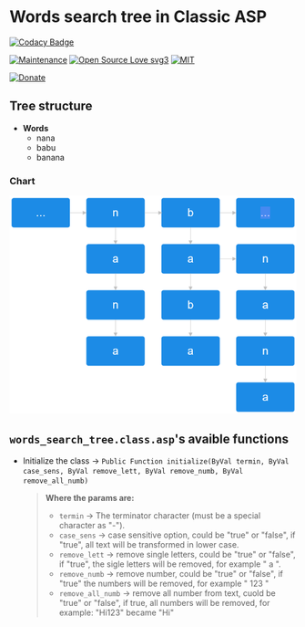 # Words search tree in Classic ASP

[![Codacy Badge](https://app.codacy.com/project/badge/Grade/0170adcbf22345cf90855a8f90957a19)](https://app.codacy.com/gh/R0mb0/Words_search_tree_in_classic_asp/dashboard?utm_source=gh&utm_medium=referral&utm_content=&utm_campaign=Badge_grade)

[![Maintenance](https://img.shields.io/badge/Maintained%3F-yes-green.svg)](https://github.com/R0mb0/Words_search_tree_in_classic_asp)
[![Open Source Love svg3](https://badges.frapsoft.com/os/v3/open-source.svg?v=103)](https://github.com/R0mb0/Words_search_tree_in_classic_asp)
[![MIT](https://img.shields.io/badge/License-MIT-blue.svg)](https://opensource.org/license/mit)

[![Donate](https://img.shields.io/badge/PayPal-Donate%20to%20Author-blue.svg)](http://paypal.me/R0mb0)

## Tree structure

- **Words**
  - nana 
  - babu
  - banana

### Chart

![FlowChart](https://github.com/R0mb0/Words_search_tree_in_classic_asp/blob/main/Images/Search_tree.png)

## `words_search_tree.class.asp`'s avaible functions

- Initialize the class -> `Public Function initialize(ByVal termin, ByVal case_sens, ByVal remove_lett, ByVal remove_numb, ByVal remove_all_numb)`
  >
  > **Where the params are:**
  >  - `termin` -> The terminator character (must be a special character as "-").
  >  - `case_sens` -> case sensitive option, could be "true" or "false", if "true", all text will be transformed in lower case.
  >  - `remove_lett` -> remove single letters, could be "true" or "false", if "true", the sigle letters will be removed, for example " a ".
  >  - `remove_numb` -> remove number, could be "true" or "false", if "true" the numbers will be removed, for example " 123 "
  >  - `remove_all_numb` -> remove all number from text, cuold be "true" or "false", if true, all numbers will be removed, for example: "Hi123" became "Hi"
